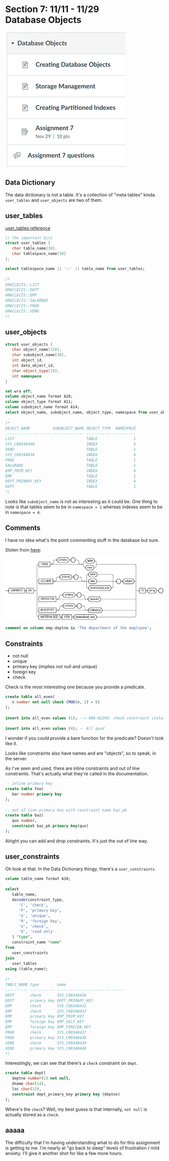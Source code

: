 # Section 7: 11/11 - 11/29<br>Database Objects

![](sec.png)

## Data Dictionary

The data dictionary is not a table.
It's a collection of "meta tables" kinda.
`user_tables` and `user_objects` are two of them.

## user_tables

[user_tables reference](https://docs.oracle.com/cd/B28359_01/server.111/b28320/statviews_2105.htm#REFRN20286)

```cpp
// the important bits
struct user_tables {
   char table_name[30],
   char tablespace_name[30]
};
```

```sql
select tablespace_name || '::' || table_name from user_tables;

/*
ORACLECIS::LIST
ORACLECIS::DEPT
ORACLECIS::EMP
ORACLECIS::SALGRADE
ORACLECIS::PROD
ORACLECIS::VEND
*/
```

## user_objects

```cpp
struct user_objects {
   char object_name[128],
   char subobject_name[30],
   int object_id,
   int data_object_id,
   char object_type[19],
   int namespace
}
```

```sql
set wra off;
column object_name format A20;
column object_type format A11;
column subobject_name format A14;
select object_name, subobject_name, object_type, namespace from user_objects;

/*
OBJECT_NAME          SUBOBJECT_NAME OBJECT_TYPE  NAMESPACE
-------------------- -------------- ----------- ----------
LIST                                TABLE                1
SYS_C00340440                       INDEX                4
VEND                                TABLE                1
SYS_C00340438                       INDEX                4
PROD                                TABLE                1
SALGRADE                            TABLE                1
EMP_PRIM_KEY                        INDEX                4
EMP                                 TABLE                1
DEPT_PRIMARY_KEY                    INDEX                4
DEPT                                TABLE                1
*/
```

Looks like `subobject_name` is not as interesting as it could be.
One thing to note is that tables seem to be in `namespace = 1` whereas indexes
seem to be in `namespace = 4`.

## Comments

I have no idea what's the point commenting stuff in the database but sure.

Stolen from [here](https://docs.oracle.com/cd/B19306_01/server.102/b14200/statements_4009.htm):

![](2020-11-28-15-36-48.png)

```sql
comment on column emp.deptno is 'The department of the employee';
```

## Constraints

- not null
- unique
- primary key (implies not null and unique)
- foreign key
- check

Check is the most interesting one because you provide a predicate.

```sql
create table all_even(
   n number not null check (MOD(n, 2) = 0)
);

insert into all_even values (1); --> ORA-02290: check constraint violated

insert into all_even values (4); -- All good
```

I wonder if you could provide a bare function for the predicate?
Doesn't look like it.

Looks like constraints also have names and are "objects", so to speak, in the
server.

As I've seen and used, there are inline constraints and out of line constraints.
That's actually what they're called in the documentation.

```sql
-- inline primary key
create table foo(
   bar number primary key
);

-- out of line primary key with constraint name baz_pk
create table baz(
   qux number,
   constraint baz_pk primary key(qux)
);
```

Alright you can add and drop constraints.
It's just the out of line way.

## user_constraints

Oh look at that. In the Data Dictionary thingy, there's a `user_constraints`.

```sql
column table_name format A10;

select
   table_name,
   decode(constraint_type,
      'C', 'check',
      'P', 'primary key',
      'U', 'unique',
      'R', 'foreign key',
      'V', 'check',
      'O', 'read only'
   ) "type",
   constraint_name "name"
from
   user_constraints
join
   user_tables
using (table_name);

/*
TABLE_NAME type        name
---------- ----------- ------------------------------
DEPT       check       SYS_C00340430
DEPT       primary key DEPT_PRIMARY_KEY
EMP        check       SYS_C00340432
EMP        check       SYS_C00340433
EMP        primary key EMP_PRIM_KEY
EMP        foreign key EMP_SELF_KEY
EMP        foreign key EMP_FOREIGN_KEY
PROD       check       SYS_C00340437
PROD       primary key SYS_C00340438
VEND       check       SYS_C00340439
VEND       primary key SYS_C00340440
*/
```

Interestingly, we can see that there's a `check` constraint on `dept`.

```sql
create table dept(
   deptno number(2) not null,
   dname char(14),
   loc char(13),
   constraint dept_primary_key primary key (deptno)
);
```

Where's the `check`? Well, my best guess is that internally, `not null` is
actually stored as a `check`.

## aaaaa

The difficulty that I'm having understanding what to do for this assignment is
getting to me.
I'm nearly at "go back to sleep" levels of frustration / mild anxiety.
I'll give it another shot for like a few more hours.

